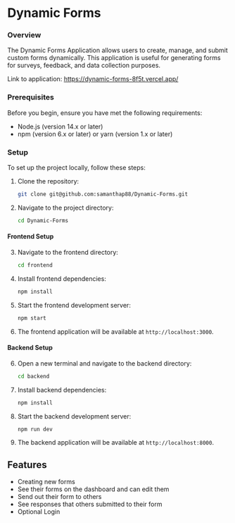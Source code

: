 # Dynamic Forms

### Overview

The Dynamic Forms Application allows users to create, manage, and submit custom forms dynamically. This application is useful for generating forms for surveys, feedback, and data collection purposes.

Link to application: https://dynamic-forms-8f5t.vercel.app/ 

### Prerequisites

Before you begin, ensure you have met the following requirements:

- Node.js (version 14.x or later)
- npm (version 6.x or later) or yarn (version 1.x or later)

### Setup

To set up the project locally, follow these steps:

1. Clone the repository:
    ```sh
    git clone git@github.com:samanthap88/Dynamic-Forms.git
    ```
2. Navigate to the project directory:
    ```sh
    cd Dynamic-Forms
    ```

#### Frontend Setup

3. Navigate to the frontend directory:
    ```sh
    cd frontend
    ```
4. Install frontend dependencies:
    ```sh
    npm install
    ```
5. Start the frontend development server:
    ```sh
    npm start
    ```
6. The frontend application will be available at `http://localhost:3000`.

#### Backend Setup

6. Open a new terminal and navigate to the backend directory:
    ```sh
    cd backend
    ```
7. Install backend dependencies:
    ```sh
    npm install
    ```
8. Start the backend development server:
    ```sh
    npm run dev
    ```
9. The backend application will be available at `http://localhost:8000`.


## Features
- Creating new forms
- See their forms on the dashboard and can edit them
- Send out their form to others
- See responses that others submitted to their form
- Optional Login

